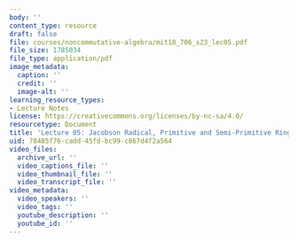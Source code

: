```yaml
---
body: ''
content_type: resource
draft: false
file: courses/noncommutative-algebra/mit18_706_s23_lec05.pdf
file_size: 1785034
file_type: application/pdf
image_metadata:
  caption: ''
  credit: ''
  image-alt: ''
learning_resource_types:
- Lecture Notes
license: https://creativecommons.org/licenses/by-nc-sa/4.0/
resourcetype: Document
title: 'Lecture 05: Jacobson Radical, Primitive and Semi-Primitive Rings'
uid: 78485f76-cadd-45fd-bc99-c867d4f2a564
video_files:
  archive_url: ''
  video_captions_file: ''
  video_thumbnail_file: ''
  video_transcript_file: ''
video_metadata:
  video_speakers: ''
  video_tags: ''
  youtube_description: ''
  youtube_id: ''
---
```

